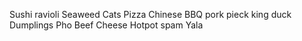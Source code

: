 Sushi
ravioli
Seaweed
Cats
Pizza
Chinese BBQ pork
pieck king duck 
Dumplings
Pho
Beef
Cheese
Hotpot
spam 
Yala
